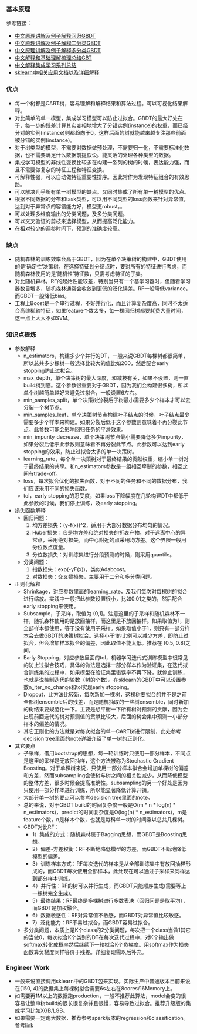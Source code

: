 
### 基本原理
参考链接：
- [中文原理讲解及例子解释回归GBDT](https://zhuanlan.zhihu.com/p/81016622)
- [中文原理讲解及例子解释二分类GBDT](https://zhuanlan.zhihu.com/p/89549390)
- [中文原理讲解及例子解释多分类GBDT](https://zhuanlan.zhihu.com/p/91652813)
- [中文解释和基础理解梳理总结GBT](https://zhuanlan.zhihu.com/p/361036526)
- [中文解释集成学习系列总结](https://www.cnblogs.com/massquantity/p/9174746.html)
- [sklearn中相关应用文档以及详细解释](https://scikit-learn.org/stable/modules/ensemble.html)
### 优点
- 每一个树都是CART树，容易理解和解释结果和算法过程。可以可视化结果解释。
- 对比简单的单一模型，集成学习模型可以防止过拟合。GBDT的最大好处在于，每一步的残差计算其实变相地增大了分错实例(instance)的权重，而已经分对的实例(instance)则都趋向于0。这样后面的树就能越来越专注那些前面被分错的实例(instance)。 
- 对于树类型的模型，不需要对数据做预处理，不需要归一化，不需要标准化数据，也不需要满足什么数据前提假设。能灵活的处理各种类型的数据。
- 集成学习模型的非线性变换比较多在构建一系列的树的时候，表达能力强，而且不需要做复杂的特征工程和特征变换。
- 可解释性强，可以自动做特征重要性排序。因此常作为发现特征组合的有效思路。
- 可以解决几乎所有单一树模型的缺点。又同时集成了所有单一树模型的优点。
- 根据不同数据的分布和task类型，可以用不同类型的loss函数来针对异常值，达到对于异常点的容错能力好，模型更robust。。
- 可以处理多维度输出的分类问题，及多分类问题。
- 可以交叉验证的剪枝来选择模型，从而提高泛化能力。
- 在相对较少的调参时间下，预测的准确度较高。
### 缺点
- 随机森林的训练效率会高于GBDT，因为在单个决策树的构建中，GBDT使用的是‘确定性’决策树，在选择特征划分结点时，要对所有的特征进行考虑，而随机森林使用的是‘随机性’特征数，只需考虑特征的子集。
- 对比随机森林，RF的起始性能较差，特别当只有一个基学习器时，但随着学习器数目增多，随机森林通常会收敛到更低的泛化误差。RF一般降低variance，而GBDT一般降低bias。
- 工程上Boost是一个串行过程，不好并行化，而且计算复杂度高，同时不太适合高维稀疏特征，如果feature个数太多，每一棵回归树都要耗费大量时间，这一点上大大不如SVM。
### 知识点提炼
- 参数解释
  - n_estimators，构建多少个并行的DT，一般来说GBDT每棵树都很简单，所以总共多少棵树一般选择比较大的值比如200，然后配合early stopping防止过拟合。
  - max_depth，单个决策树的最大深度，和减枝有关，如果不设置，则一直build树到底。这个参数很重要对于GBDT，因为我们会构建很多树，所以单个树越简单越好来避免过拟合，一般设置6左右。
  - min_samples_split，单个决策树分裂后子树最小需要多少个样本才可以去分裂一个树节点。
  - min_samples_leaf，单个决策树节点构建叶子结点的时候，叶子结点最少需要多少个样本来构建。如果分裂后低于这个参数则意味着不再分裂此节点。此参数可能会影响回归任务的平滑效果。
  - min_impurity_decrease，单个决策树节点最小需要降低多少impurity，如果分裂后低于此参数则意味着不再分裂此节点。此参数可以达到early stopping的效果，防止过拟合太多的单一决策树。
  - learning_rate，每个单一决策树对于最终结果的贡献权重，缩小单一树对于最终结果的共享。和n_estimators参数是一组相互牵制的参数，相互之间有trade-off。
  - loss，每次拟合优化的损失函数，对于不同的任务和不同的数据分布，我们应该采用不同的损失函数。
  - tol，early stopping的忍受度，如果loss下降幅度在几轮构建DT中都低于此参数的时候，我们停止训练，及early stopping。
- 损失函数解释
  - 回归问题：
    1. 均方差损失：(y-f(x))^2，适用于大部分数据分布均匀的情况。
    2. Huber损失：它是均方差和绝对损失的折衷产物，对于远离中心的异常点，采用绝对损失，而中心附近的点采用均方差。这个界限一般用分位数点度量。
    3. 分位数损失：对训练集进行分段预测的时候，则采用quantile。
  - 分类问题：
    1. 指数损失：exp(-yF(x))，类似Adaboost。
    2. 对数损失：交叉嫡损失，主要用于二分和多分类问题。
- 正则化解释
  - Shrinkage，对应参数里面的learning_rate，及我们每次对每棵树的拟合进行缩放。实践中一般把此参数设置很小，比如0.01之类的，然后配合early stopping来使用。
  - Subsample，子采样，取值为 (0,1]。注意这里的子采样和随机森林不一样，随机森林使用的是放回抽样，而这里是不放回抽样。如果取值为1，则全部样本都使用，等于没有使用子采样。如果取值小于1，则只有一部分样本会去做GBDT的决策树拟合。选择小于1的比例可以减少方差，即防止过拟合，但会增加样本拟合的偏差，因此取值不能太低。推荐在 [0.5, 0.8]之间。
  - Early Stopping，对应参数里面的tol，机器学习迭代式训练模型中很常见的防止过拟合技巧，具体的做法是选择一部分样本作为验证集，在迭代拟合训练集的过程中，如果模型在验证集里错误率不再下降，就停止训练，也就是说控制迭代的轮数（树的个数）。在sklearn的GBDT中可以设置参数n_iter_no_change和tol实现early stopping。
  - Dropout，此方法比较新，每次新加一棵树，这棵树要拟合的并不是之前全部树ensemble后的残差，而是随机抽取的一些树ensemble，同时新加的树结果要规范化一下。主要是想平衡一下所有树对预测的贡献，因为会出现前面迭代的树对预测值的贡献比较大，后面的树会集中预测一小部分样本的偏差的情况。
  - 其它正则化的方法就是对每次拟合的单一CART树进行限制，此处参考decision tree里面的note详细介绍了单一树的正则化。
- 其它要点 
  - 子采样，借用bootstrap的思想，每一轮训练时只使用一部分样本，不同点是这里的采样是无放回抽样，这个方法被称为Stochastic Gradient Boosting。对于单棵树来说，只使用一部分样本拟合会增加单棵树的偏差和方差，然而subsampling会使树与树之间的相关性减少，从而降低模型的整体方差，很多时候会提高准确性。subsampling的另一个好处是因为只使用一部分样本进行训练，所以能显著降低计算开销。
  - 大部分单一树的要点可以参考decision tree里面的note。
  - 总的来说，对于GBDT build的时间复杂度一般是O(m * n * log(n) * n_estimators)，predict的时间复杂度是O(log(n) * n_estimators)，m是feature个数，n是样本个数，也就是每科单一树的时间乘以总共几棵树。
  - GBDT对比RF：
    - 1）集成的方式：随机森林属于Bagging思想，而GBDT是Boosting思想。
    - 2）偏差-方差权衡：RF不断地降低模型的方差，而GBDT不断地降低模型的偏差。
    - 3）训练样本方式：RF每次迭代的样本是从全部训练集中有放回抽样形成的，而GBDT每次使用全部样本，此处现在可以通过子采样来同样达到部分样本训练。
    - 4）并行性：RF的树可以并行生成，而GBDT只能顺序生成(需要等上一棵树完全生成)。
    - 5）最终结果：RF最终是多棵树进行多数表决（回归问题是取平均），而GBDT是加权融合。
    - 6）数据敏感性：RF对异常值不敏感，而GBDT对异常值比较敏感。
    - 7）泛化能力：RF不易过拟合，而GBDT容易过拟合。
  - 多分类问题，本质上是K个class的2分类问题，每次把一个class当做1其它的当做0，每次拟合K个类别的DT在每次迭代过程中，对K个输出做softmax转化成概率然后继续下一轮拟合K个负梯度。用softmax作为损失函数算负梯度同样等价于残差。详细复现需以后补充。
### Engineer Work
- 一般来说直接调用sklearn中的GBDT包来实现。实际生产中普通版本目前来说在(150, 4)的数据集上每棵树拟合需要6s左右在8cores/16Memory上。
- 如需要再1M以上的数据跑production，一般不推荐此算法，model会变的很容易让整串树build的很长很复杂并且很慢，容易导致过拟合。推荐升级版的集成学习比如XGB/LGB。
- 如果需要一定跑大数据，推荐参考spark版本的regression和classification。[参考link](https://spark.apache.org/docs/latest/ml-classification-regression.html)